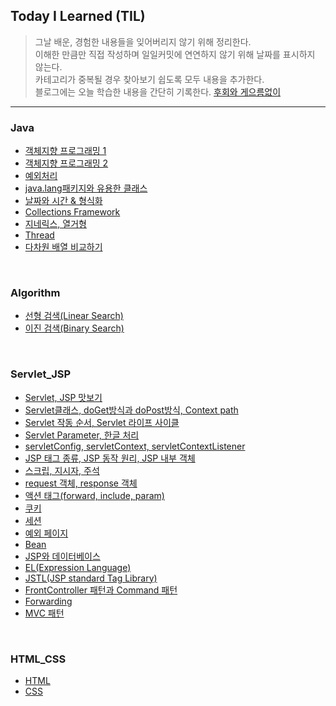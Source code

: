 ## Today I Learned (TIL)
> 그날 배운, 경험한 내용들을 잊어버리지 않기 위해 정리한다.<br>
> 이해한 만큼만 직접 작성하며 일일커밋에 연연하지 않기 위해 날짜를 표시하지 않는다.<br>
> 카테고리가 중복될 경우 찾아보기 쉽도록 모두 내용을 추가한다.<br>
> 블로그에는 오늘 학습한 내용을 간단히 기록한다. [후회와 게으름없이](https://qlalzl9.tistory.com/category/TIL%20%28Today%20I%20Learned%29)
***

### Java
- [객체지향 프로그래밍 1](https://github.com/qlalzl9/TIL/blob/master/Java/Chapter6.md)
- [객체지향 프로그래밍 2](https://github.com/qlalzl9/TIL/blob/master/Java/Chapter7.md)
- [예외처리](https://github.com/qlalzl9/TIL/blob/master/Java/Chapter8.md)
- [java.lang패키지와 유용한 클래스](https://github.com/qlalzl9/TIL/blob/master/Java/Chapter9.md)
- [날짜와 시간 & 형식화](https://github.com/qlalzl9/TIL/blob/master/Java/Chapter10.md)
- [Collections Framework](https://github.com/qlalzl9/TIL/blob/master/Java/Chapter11.md)
- [지네릭스, 열거형](https://github.com/qlalzl9/TIL/blob/master/Java/Chapter12.md)
- [Thread](https://github.com/qlalzl9/TIL/blob/master/Java/Chapter13.md)
- [다차원 배열 비교하기](https://github.com/qlalzl9/TIL/tree/master/Java)
<br>

### Algorithm
- [선형 검색(Linear Search)](https://github.com/qlalzl9/TIL/blob/master/Algorithm/Linear_Search.md)
- [이진 검색(Binary Search)](https://github.com/qlalzl9/TIL/blob/master/Algorithm/Binary_Search.md)
<br>

### Servlet_JSP
- [Servlet, JSP 맛보기](https://github.com/qlalzl9/TIL/blob/master/Servlet_JSP/Servlet_JSP.md)
- [Servlet클래스, doGet방식과 doPost방식, Context path](https://github.com/qlalzl9/TIL/blob/master/Servlet_JSP/Servlet_1.md)
- [Servlet 작동 순서, Servlet 라이프 사이클](https://github.com/qlalzl9/TIL/blob/master/Servlet_JSP/Servlet_2.md)
- [Servlet Parameter, 한글 처리](https://github.com/qlalzl9/TIL/blob/master/Servlet_JSP/Servlet_3.md)
- [servletConfig, servletContext, servletContextListener](https://github.com/qlalzl9/TIL/blob/master/Servlet_JSP/Servlet_4.md)
- [JSP 태그 종류, JSP 동작 원리, JSP 내부 객체](https://github.com/qlalzl9/TIL/blob/master/Servlet_JSP/JSP_1.md)
- [스크립, 지시자, 주석](https://github.com/qlalzl9/TIL/blob/master/Servlet_JSP/JSP_2.md)
- [request 객체, response 객체](https://github.com/qlalzl9/TIL/blob/master/Servlet_JSP/Request_Response.md)
- [액션 태그(forward, include, param)](https://github.com/qlalzl9/TIL/blob/master/Servlet_JSP/Action_tag.md)
- [쿠키](https://github.com/qlalzl9/TIL/blob/master/Servlet_JSP/Cookie.md)
- [세션](https://github.com/qlalzl9/TIL/blob/master/Servlet_JSP/Session.md)
- [예외 페이지](https://github.com/qlalzl9/TIL/blob/master/Servlet_JSP/Exception_page.md)
- [Bean](https://github.com/qlalzl9/TIL/blob/master/Servlet_JSP/Bean.md)
- [JSP와 데이터베이스](https://github.com/qlalzl9/TIL/blob/master/Servlet_JSP/JSP_Database.md)
- [EL(Expression Language)](https://github.com/qlalzl9/TIL/blob/master/Servlet_JSP/EL.md)
- [JSTL(JSP standard Tag Library)](https://github.com/qlalzl9/TIL/blob/master/Servlet_JSP/JSTL.md)
- [FrontController 패턴과 Command 패턴](https://github.com/qlalzl9/TIL/blob/master/Servlet_JSP/FrontControllerPattern_CommandPattern.md)
- [Forwarding](https://github.com/qlalzl9/TIL/blob/master/Servlet_JSP/Forwarding.md)
- [MVC 패턴](https://github.com/qlalzl9/TIL/blob/master/Servlet_JSP/MVC_Pattern.md)
<br>

### HTML_CSS
- [HTML](https://github.com/qlalzl9/TIL/blob/master/HTML_CSS/HTML.md)
- [CSS](https://github.com/qlalzl9/TIL/blob/master/HTML_CSS/CSS.md)
